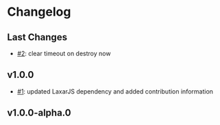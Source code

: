 # Changelog

## Last Changes

- [#2](https://github.com/LaxarJS/ax-page-fade-control/issues/2): clear timeout on destroy now


## v1.0.0

- [#1](https://github.com/LaxarJS/ax-page-fade-control/issues/1): updated LaxarJS dependency and added contribution information


## v1.0.0-alpha.0
